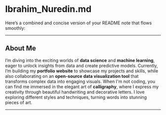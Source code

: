 # Ibrahim_Nuredin.md
Here’s a combined and concise version of your README note that flows smoothly:

---

## About Me

I’m diving into the exciting worlds of **data science** and **machine learning**, eager to unlock insights from data and create predictive models.
Currently, I’m building my **portfolio website** to showcase my projects and skills, while also collaborating on an **open-source data visualization tool** 
that transforms complex data into engaging visuals. When I'm not coding, you can find me immersed in the elegant art of **calligraphy**, where I express
my creativity through beautiful handwriting and decorative letters. I love exploring different styles and techniques, turning words into stunning pieces of art.

---
